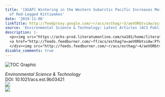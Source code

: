 ```yaml
---
title: '[ASAP] Wintering in the Western Subarctic Pacific Increases Mercury Contamination
  of Red-Legged Kittiwakes'
date: '2019-11-06'
linkTitle: http://feedproxy.google.com/~r/acs/esthag/~3/aeVORbtviAw/acs.est.9b03421
source: 'Environmental Science & Technology: Latest Articles (ACS Publications)'
description: |-
  <p><img src="https://achs-prod.literatumonline.com/na101/home/literatum/publisher/achs/journals/content/esthag/0/esthag.ahead-of-print/acs.est.9b03421/20191106/images/medium/es9b03421_0003.gif" alt="TOC Graphic"/></p><div><cite>Environmental Science & Technology</cite></div><div>DOI: 10.1021/acs.est.9b03421</div><div class="feedflare">
  <a href="http://feeds.feedburner.com/~ff/acs/esthag?a=aeVORbtviAw:Pfo8wOFhCW8:yIl2AUoC8zA"><img src="http://feeds.feedburner.com/~ff/acs/esthag?d=yIl2AUoC8zA" border="0"></img></a>
  </div><img src="http://feeds.feedburner.com/~r/acs/esthag/~4/aeVORbtviAw" ...
disable_comments: true
---
```

<p><img src="https://achs-prod.literatumonline.com/na101/home/literatum/publisher/achs/journals/content/esthag/0/esthag.ahead-of-print/acs.est.9b03421/20191106/images/medium/es9b03421_0003.gif" alt="TOC Graphic"/></p><div><cite>Environmental Science & Technology</cite></div><div>DOI: 10.1021/acs.est.9b03421</div><div class="feedflare">
<a href="http://feeds.feedburner.com/~ff/acs/esthag?a=aeVORbtviAw:Pfo8wOFhCW8:yIl2AUoC8zA"><img src="http://feeds.feedburner.com/~ff/acs/esthag?d=yIl2AUoC8zA" border="0"></img></a>
</div><img src="http://feeds.feedburner.com/~r/acs/esthag/~4/aeVORbtviAw" ...